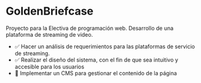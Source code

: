 # GoldenBriefcase
Proyecto para la Electiva de programación web.
Desarrollo de una plataforma de streaming de video.
- :white_check_mark: Hacer un análisis de requerimientos para las plataformas de servicio de streaming.
- :white_check_mark: Realizar el diseño del sistema, con el fin de que sea intuitivo y accesible para los usuarios
- :white_square_button: Implementar un CMS para gestionar el contenido de la página  
